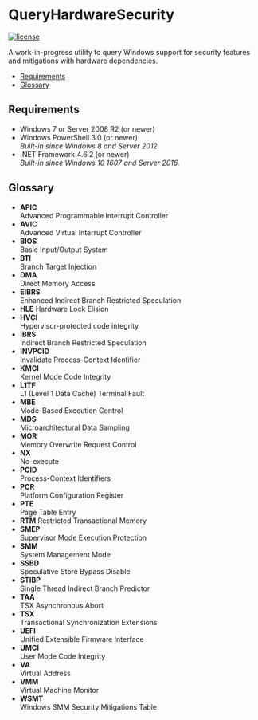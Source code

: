 QueryHardwareSecurity
=====================

[![license](https://img.shields.io/github/license/ralish/QueryHardwareSecurity)](https://choosealicense.com/licenses/mit/)

A work-in-progress utility to query Windows support for security features and mitigations with hardware dependencies.

- [Requirements](#requirements)
- [Glossary](#glossary)

Requirements
------------

- Windows 7 or Server 2008 R2 (or newer)
- Windows PowerShell 3.0 (or newer)  
  *Built-in since Windows 8 and Server 2012.*
- .NET Framework 4.6.2 (or newer)  
  *Built-in since Windows 10 1607 and Server 2016.*

Glossary
--------

- **APIC**  
  Advanced Programmable Interrupt Controller
- **AVIC**  
  Advanced Virtual Interrupt Controller
- **BIOS**  
  Basic Input/Output System
- **BTI**  
  Branch Target Injection
- **DMA**  
  Direct Memory Access
- **EIBRS**  
  Enhanced Indirect Branch Restricted Speculation
- **HLE**
  Hardware Lock Elision
- **HVCI**  
  Hypervisor-protected code integrity
- **IBRS**  
  Indirect Branch Restricted Speculation
- **INVPCID**  
  Invalidate Process-Context Identifier
- **KMCI**  
  Kernel Mode Code Integrity
- **L1TF**  
  L1 (Level 1 Data Cache) Terminal Fault
- **MBE**  
  Mode-Based Execution Control
- **MDS**  
  Microarchitectural Data Sampling
- **MOR**  
  Memory Overwrite Request Control
- **NX**  
  No-execute
- **PCID**  
  Process-Context Identifiers
- **PCR**  
  Platform Configuration Register
- **PTE**  
  Page Table Entry
- **RTM**
  Restricted Transactional Memory
- **SMEP**  
  Supervisor Mode Execution Protection
- **SMM**  
  System Management Mode
- **SSBD**  
  Speculative Store Bypass Disable
- **STIBP**  
  Single Thread Indirect Branch Predictor
- **TAA**  
  TSX Asynchronous Abort
- **TSX**  
  Transactional Synchronization Extensions
- **UEFI**  
  Unified Extensible Firmware Interface
- **UMCI**  
  User Mode Code Integrity
- **VA**  
  Virtual Address
- **VMM**  
  Virtual Machine Monitor
- **WSMT**  
  Windows SMM Security Mitigations Table

